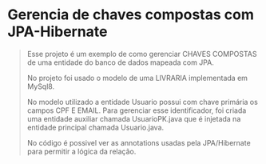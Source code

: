 # Gerencia de chaves compostas com JPA-Hibernate
> Esse projeto é um exemplo de como gerenciar CHAVES COMPOSTAS de uma entidade do banco de dados
> mapeada com JPA.
>
> No projeto foi usado o modelo de uma LIVRARIA implementada em MySql8.
>
> No modelo utilizado a entidade Usuario possui com chave primária os campos
> CPF E EMAIL. Para gerenciar esse identificador, foi criada uma entidade auxiliar
> chamada UsuarioPK.java que é injetada na entidade principal chamada Usuario.java.
>
>No código é possivel ver as annotations usadas pela JPA/Hibernate para permitir a lógica da relação.
